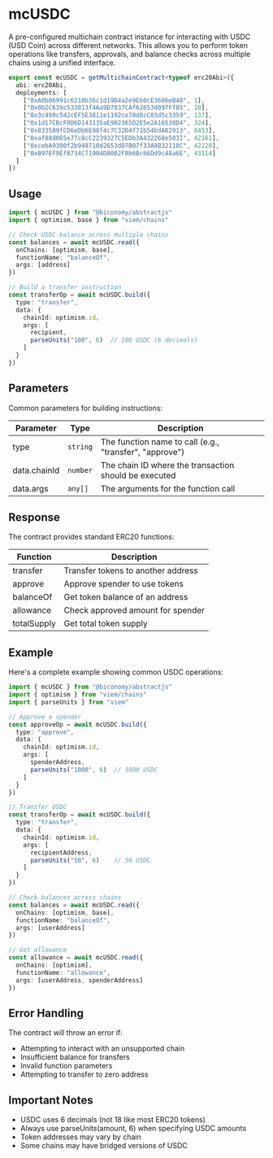 # mcUSDC

A pre-configured multichain contract instance for interacting with USDC (USD Coin) across different networks. This allows you to perform token operations like transfers, approvals, and balance checks across multiple chains using a unified interface.

```typescript
export const mcUSDC = getMultichainContract<typeof erc20Abi>({
  abi: erc20Abi,
  deployments: [
    ["0xA0b86991c6218b36c1d19D4a2e9Eb0cE3606eB48", 1],
    ["0x0b2C639c533813f4Aa9D7837CAf62653d097Ff85", 10],
    ["0x3c499c542cEF5E3811e1192ce70d8cC03d5c3359", 137],
    ["0x1d17CBcF0D6D143135aE902365D2E5e2A16538D4", 324],
    ["0x833589fCD6eDb6E08f4c7C32D4f71b54bdA02913", 8453],
    ["0xaf88d065e77c8cC2239327C5EDb3A432268e5831", 42161],
    ["0xcebA9300f2b948710d2653dD7B07f33A8B32118C", 42220],
    ["0xB97EF9Ef8734C71904D8002F8b6Bc66Dd9c48a6E", 43114]
  ]
})
``` 

## Usage

```typescript
import { mcUSDC } from "@biconomy/abstractjs"
import { optimism, base } from "viem/chains"

// Check USDC balance across multiple chains
const balances = await mcUSDC.read({
  onChains: [optimism, base],
  functionName: "balanceOf",
  args: [address]
})

// Build a transfer instruction
const transferOp = await mcUSDC.build({
  type: "transfer",
  data: {
    chainId: optimism.id,
    args: [
      recipient,
      parseUnits("100", 6)  // 100 USDC (6 decimals)
    ]
  }
})
```

## Parameters

Common parameters for building instructions:

| Parameter | Type | Description |
|-----------|------|-------------|
| type | `string` | The function name to call (e.g., "transfer", "approve") |
| data.chainId | `number` | The chain ID where the transaction should be executed |
| data.args | `any[]` | The arguments for the function call |

## Response

The contract provides standard ERC20 functions:

| Function | Description |
|----------|-------------|
| transfer | Transfer tokens to another address |
| approve | Approve spender to use tokens |
| balanceOf | Get token balance of an address |
| allowance | Check approved amount for spender |
| totalSupply | Get total token supply |

## Example

Here's a complete example showing common USDC operations:

```typescript
import { mcUSDC } from "@biconomy/abstractjs"
import { optimism } from "viem/chains"
import { parseUnits } from "viem"

// Approve a spender
const approveOp = await mcUSDC.build({
  type: "approve",
  data: {
    chainId: optimism.id,
    args: [
      spenderAddress,
      parseUnits("1000", 6)  // 1000 USDC
    ]
  }
})

// Transfer USDC
const transferOp = await mcUSDC.build({
  type: "transfer",
  data: {
    chainId: optimism.id,
    args: [
      recipientAddress,
      parseUnits("50", 6)    // 50 USDC
    ]
  }
})

// Check balances across chains
const balances = await mcUSDC.read({
  onChains: [optimism, base],
  functionName: "balanceOf",
  args: [userAddress]
})

// Get allowance
const allowance = await mcUSDC.read({
  onChains: [optimism],
  functionName: "allowance",
  args: [userAddress, spenderAddress]
})
```

## Error Handling

The contract will throw an error if:
- Attempting to interact with an unsupported chain
- Insufficient balance for transfers
- Invalid function parameters
- Attempting to transfer to zero address

## Important Notes

- USDC uses 6 decimals (not 18 like most ERC20 tokens)
- Always use parseUnits(amount, 6) when specifying USDC amounts
- Token addresses may vary by chain
- Some chains may have bridged versions of USDC



